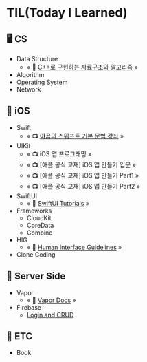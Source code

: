 # TIL(Today I Learned)

## 🖥 CS
  - Data Structure
    - « 📖 [C++로 구현하는 자료구조와 알고리즘](/CppDSA) »
  - Algorithm
  - Operating System
  - Network

## 📱 iOS
  - Swift
    - « 📺 [야곰의 스위프트 기본 문법 강좌]() »
  - UIKit
    - « 📺 iOS 앱 프로그래밍 »
    - « 📺 [애플 공식 교재] iOS 앱 만들기 입문 »
    - « 📺 [애플 공식 교재] iOS 앱 만들기 Part1 »
    - « 📺 [애플 공식 교재] iOS 앱 만들기 Part2 »
  - SwiftUI
    - « 📄 [SwiftUI Tutorials](/SwiftUITutorial) »
  - Frameworks
    - CloudKit
    - CoreData
    - Combine
  - HIG
    - « 📄 [Human Interface Guidelines]() »
  - Clone Coding

## 🚀 Server Side
  - Vapor
    - « 📄 [Vapor Docs](/VaporDocs) »
  - Firebase
    - [Login and CRUD](/Firebase101)

## 🔨 ETC
  - Book
